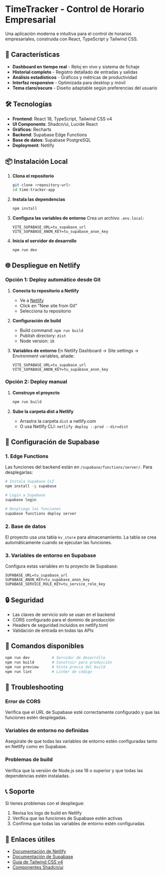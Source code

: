 # TimeTracker - Control de Horario Empresarial

Una aplicación moderna e intuitiva para el control de horarios empresariales, construida con React, TypeScript y Tailwind CSS.

## 🚀 Características

- **Dashboard en tiempo real** - Reloj en vivo y sistema de fichaje
- **Historial completo** - Registro detallado de entradas y salidas
- **Análisis estadísticos** - Gráficos y métricas de productividad
- **Interfaz responsive** - Optimizada para desktop y móvil
- **Tema claro/oscuro** - Diseño adaptable según preferencias del usuario

## 🛠️ Tecnologías

- **Frontend**: React 18, TypeScript, Tailwind CSS v4
- **UI Components**: Shadcn/ui, Lucide React
- **Gráficos**: Recharts
- **Backend**: Supabase Edge Functions
- **Base de datos**: Supabase PostgreSQL
- **Deployment**: Netlify

## 📦 Instalación Local

1. **Clona el repositorio**
   ```bash
   git clone <repository-url>
   cd time-tracker-app
   ```

2. **Instala las dependencias**
   ```bash
   npm install
   ```

3. **Configura las variables de entorno**
   Crea un archivo `.env.local`:
   ```env
   VITE_SUPABASE_URL=tu_supabase_url
   VITE_SUPABASE_ANON_KEY=tu_supabase_anon_key
   ```

4. **Inicia el servidor de desarrollo**
   ```bash
   npm run dev
   ```

## 🌐 Despliegue en Netlify

### Opción 1: Deploy automático desde Git

1. **Conecta tu repositorio a Netlify**
   - Ve a [Netlify](https://app.netlify.com)
   - Click en "New site from Git"
   - Selecciona tu repositorio

2. **Configuración de build**
   - Build command: `npm run build`
   - Publish directory: `dist`
   - Node version: `18`

3. **Variables de entorno**
   En Netlify Dashboard → Site settings → Environment variables, añade:
   ```
   VITE_SUPABASE_URL=tu_supabase_url
   VITE_SUPABASE_ANON_KEY=tu_supabase_anon_key
   ```

### Opción 2: Deploy manual

1. **Construye el proyecto**
   ```bash
   npm run build
   ```

2. **Sube la carpeta dist a Netlify**
   - Arrastra la carpeta `dist` a netlify.com
   - O usa Netlify CLI: `netlify deploy --prod --dir=dist`

## 🔧 Configuración de Supabase

### 1. Edge Functions

Las funciones del backend están en `/supabase/functions/server/`. Para desplegarlas:

```bash
# Instala Supabase CLI
npm install -g supabase

# Login a Supabase
supabase login

# Despliega las funciones
supabase functions deploy server
```

### 2. Base de datos

El proyecto usa una tabla `kv_store` para almacenamiento. La tabla se crea automáticamente cuando se ejecutan las funciones.

### 3. Variables de entorno en Supabase

Configura estas variables en tu proyecto de Supabase:

```
SUPABASE_URL=tu_supabase_url
SUPABASE_ANON_KEY=tu_supabase_anon_key  
SUPABASE_SERVICE_ROLE_KEY=tu_service_role_key
```

## 🔒 Seguridad

- Las claves de servicio solo se usan en el backend
- CORS configurado para el dominio de producción
- Headers de seguridad incluidos en netlify.toml
- Validación de entrada en todas las APIs

## 📝 Comandos disponibles

```bash
npm run dev          # Servidor de desarrollo
npm run build        # Construir para producción
npm run preview      # Vista previa del build
npm run lint         # Linter de código
```

## 🚨 Troubleshooting

### Error de CORS
Verifica que el URL de Supabase esté correctamente configurado y que las funciones estén desplegadas.

### Variables de entorno no definidas
Asegúrate de que todas las variables de entorno estén configuradas tanto en Netlify como en Supabase.

### Problemas de build
Verifica que la versión de Node.js sea 18 o superior y que todas las dependencias estén instaladas.

## 📞 Soporte

Si tienes problemas con el despliegue:

1. Revisa los logs de build en Netlify
2. Verifica que las funciones de Supabase estén activas
3. Confirma que todas las variables de entorno estén configuradas

## 🔗 Enlaces útiles

- [Documentación de Netlify](https://docs.netlify.com)
- [Documentación de Supabase](https://supabase.com/docs)
- [Guía de Tailwind CSS v4](https://tailwindcss.com/docs)
- [Componentes Shadcn/ui](https://ui.shadcn.com)